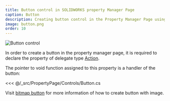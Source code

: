```yaml
---
title: Button control in SOLIDWORKS property Manager Page
caption: Button
description: Creating button control in the Property Manager Page using xCAD framework
image: button.png
order: 10
---
```

![Button control](button.png)

In order to create a button in the property manager page, it is required to declare the property of delegate type [Action](https://docs.microsoft.com/en-us/dotnet/api/system.action?view=netframework-4.8).

The pointer to void function assigned to this property is a handler of the button:

<<< @/_src/PropertyPage/Controls/Button.cs

Visit [bitmap button](../bitmap-button/index#button) for more information of how to create button with image.
